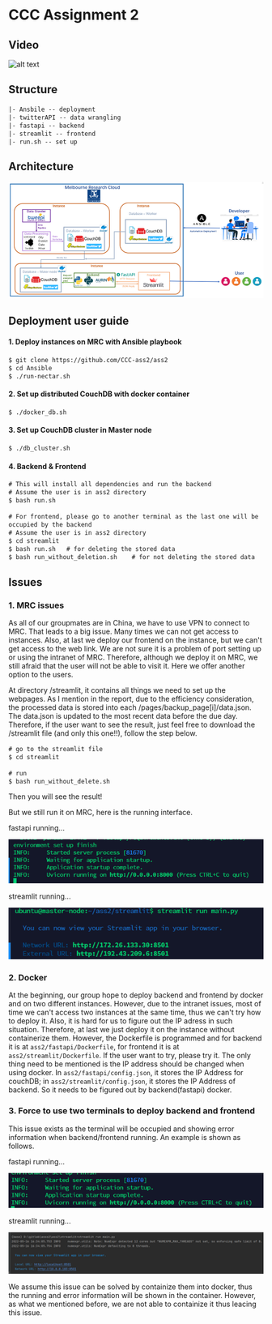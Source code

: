 # CCC Assignment 2

## Video

![alt text](https://github.com/CCC-ass2/ass2/blob/main/Image/aboutus.png)

## Structure
```
|- Ansbile -- deployment
|- twitterAPI -- data wrangling
|- fastapi -- backend
|- streamlit -- frontend
|- run.sh -- set up
```

## Architecture
![alt text](https://github.com/CCC-ass2/ass2/blob/main/Image/architecture.png)

## Deployment user guide

#### 1. Deploy instances on MRC with Ansible playbook
```
$ git clone https://github.com/CCC-ass2/ass2  
$ cd Ansible
$ ./run-nectar.sh
```
#### 2. Set up distributed CouchDB with docker container 
```
$ ./docker_db.sh
```
#### 3.	Set up CouchDB cluster in Master node
```
$ ./db_cluster.sh
```

#### 4. Backend & Frontend
```
# This will install all dependencies and run the backend
# Assume the user is in ass2 directory
$ bash run.sh

# For frontend, please go to another terminal as the last one will be occupied by the backend
# Assume the user is in ass2 directory
$ cd streamlit
$ bash run.sh   # for deleting the stored data
$ bash run_without_deletion.sh    # for not deleting the stored data
```

## Issues
### 1. MRC issues
As all of our groupmates are in China, we have to use VPN to connect to MRC. That leads to a big issue. Many times we can not get access to instances. Also, at last we deploy our frontend on the instance, but we can't get access to the web link. We are not sure it is a problem of port setting up or using the intranet of MRC. Therefore, although we deploy it on MRC, we still afraid that the user will not be able to visit it. Here we offer another option to the users.

At directory /streamlit, it contains all things we need to set up the webpages. As I mention in the report, due to the efficiency consideration, the processed data is stored into each /pages/backup_page[i]/data.json. The data.json is updated to the most recent data before the due day. Therefore, if the user want to see the result, just feel free to download the /streamlit file (and only this one!!), follow the step below.

```
# go to the streamlit file
$ cd streamlit

# run
$ bash run_without_delete.sh
```

Then you will see the result!

But we still run it on MRC, here is the running interface.

fastapi running...

![alt text](https://github.com/CCC-ass2/ass2/blob/main/Image/fastapirun_on_mrc.jpg)

streamlit running...

![alt text](https://github.com/CCC-ass2/ass2/blob/main/Image/strun_on_mrc.jpg)

### 2. Docker
At the beginning,  our group hope to deploy backend and frontend by docker and on two different instances. However, due to the intranet issues, most of time we can't access two instances at the same time, thus we can't try how to deploy it. Also, it is hard for us to figure out the IP adress in such situation. Therefore, at last we just deploy it on the instance without containerize them. However, the Dockerfile is programmed and for backend it is at `ass2/fastapi/Dockerfile`, for frontend it is at `ass2/streamlit/Dockerfile`. If the user want to try, please try it. The only thing need to be mentioned is the IP address should be changed when using docker. In `ass2/fastapi/config.json`, it stores the IP Address for couchDB; in `ass2/streamlit/config.json`, it stores the IP Address of backend. So it needs to be figured out by backend(fastapi) docker.

### 3. Force to use two terminals to deploy backend and frontend
This issue exists as the terminal will be occupied and showing error information when backend/frontend running. An example is shown as follows.

fastapi running...

![alt text](https://github.com/CCC-ass2/ass2/blob/main/Image/fastapirun.jpg)

streamlit running...

![alt text](https://github.com/CCC-ass2/ass2/blob/main/Image/strun.jpg)


We assume this issue can be solved by containize them into docker, thus the running and error information will be shown in the container. However, as what we mentioned before, we are not able to containize it thus leacing this issue.
